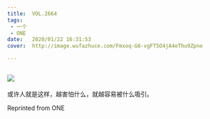 ```yaml
---
title:	VOL.2664
tags:
 - 一个
 - ONE
date:	2020/01/22 16:31:53
cover:	http://image.wufazhuce.com/Fmxoq-G6-vgFT5O4jA4eThu9Zpne

---
```

![](http://image.wufazhuce.com/Fmxoq-G6-vgFT5O4jA4eThu9Zpne)
---

或许人就是这样，越害怕什么，就越容易被什么吸引。
 
Reprinted from ONE
